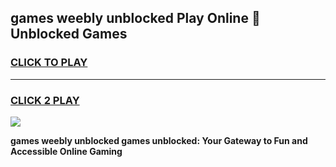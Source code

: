 
## games weebly unblocked Play Online 👋 Unblocked Games
<h3>
<a href="https://premium.freeplayer.one?title=games_weebly_unblocked&ref=19F">CLICK TO PLAY</a></h3>
<hr>

<h3>
<a href="https://premium.freeplayer.one?title=games_weebly_unblocked&ref=19F">CLICK 2 PLAY</a>
  
</h3>

<a href="https://premium.freeplayer.one?title=games_weebly_unblocked&ref=19F"><img src="https://clearcache.store/games.png"></a>


**games weebly unblocked games unblocked: Your Gateway to Fun and Accessible Online Gaming**
